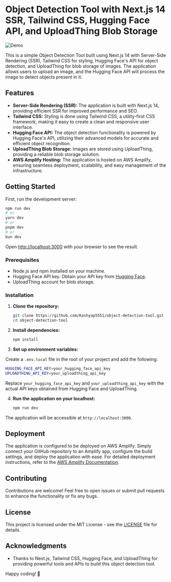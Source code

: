 # Object Detection Tool with Next.js 14 SSR, Tailwind CSS, Hugging Face API, and UploadThing Blob Storage

![Demo](demo.gif)

This is a simple Object Detection Tool built using Next.js 14 with Server-Side Rendering (SSR), Tailwind CSS for styling, Hugging Face's API for object detection, and UploadThing for blob storage of images. The application allows users to upload an image, and the Hugging Face API will process the image to detect objects present in it.

## Features

- **Server-Side Rendering (SSR):** The application is built with Next.js 14, providing efficient SSR for improved performance and SEO.
- **Tailwind CSS:** Styling is done using Tailwind CSS, a utility-first CSS framework, making it easy to create a clean and responsive user interface.
- **Hugging Face API:** The object detection functionality is powered by Hugging Face's API, utilizing their advanced models for accurate and efficient object recognition.
- **UploadThing Blob Storage:** Images are stored using UploadThing, providing a reliable blob storage solution.
- **AWS Amplify Hosting:** The application is hosted on AWS Amplify, ensuring seamless deployment, scalability, and easy management of the infrastructure.

## Getting Started

First, run the development server:

```bash
npm run dev
# or
yarn dev
# or
pnpm dev
# or
bun dev
```

Open [http://localhost:3000](http://localhost:3000) with your browser to see the result.

### Prerequisites

- Node.js and npm installed on your machine.
- Hugging Face API key. Obtain your API key from [Hugging Face](https://huggingface.co/).
- UploadThing account for blob storage.

### Installation

1. **Clone the repository:**

   ```bash
   git clone https://github.com/Kashyap5551/object-detection-tool.git
   cd object-detection-tool
   ```

2. **Install dependencies:**

   ```bash
   npm install
   ```


3. **Set up environment variables:**

Create a `.env.local` file in the root of your project and add the following:

   ```bash
   HUGGING_FACE_API_KEY=your_hugging_face_api_key
   UPLOADTHING_API_KEY=your_uploadthing_api_key
   ```
Replace `your_hugging_face_api_key` and `your_uploadthing_api_key` with the actual API keys obtained from Hugging Face and UploadThing.

4. **Run the application on your localhost:**

   ```bash
   npm run dev
   ```
The application will be accessible at `http://localhost:3000`.

## Deployment

The application is configured to be deployed on AWS Amplify. Simply connect your GitHub repository to an Amplify app, configure the build settings, and deploy the application with ease. For detailed deployment instructions, refer to the [AWS Amplify Documentation](https://docs.amplify.aws/).

## Contributing

Contributions are welcome! Feel free to open issues or submit pull requests to enhance the functionality or fix any bugs.

## License

This project is licensed under the MIT License - see the [LICENSE](LICENSE) file for details.

## Acknowledgments

- Thanks to Next.js, Tailwind CSS, Hugging Face, and UploadThing for providing powerful tools and APIs to build this object detection tool.

Happy coding! 🚀
































   
   

